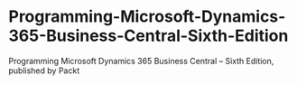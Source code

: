 # Programming-Microsoft-Dynamics-365-Business-Central-Sixth-Edition
Programming Microsoft Dynamics 365 Business Central – Sixth Edition, published by Packt
